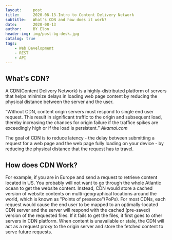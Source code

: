 ```yaml
---
layout:     post
title:      2020-08-13-Intro to Content Delivery Network
subtitle:   What's CDN and how does it work?
date:       2020-08-13
author:     BY Elon
header-img: img/post-bg-desk.jpg
catalog: true
tags:
    - Web Development
    - REST
    - API
---
```

## What's CDN?
A CDN(Content Delivery Network) is a highly-distributed platform of servers that helps minimize delays in loading web page content by reducing the physical distance between the server and the user.

<q>Without CDN, content origin servers must respond to single end user request. This result in significant traffic to the origin and subsequent load, thereby increasing the chances for origin failure if the traffice spikes are exceedingly high or if the load is persistent.</q>
<cite>Akamai.com</cite>

The goal of CDN is to reduce latency - the delay between submitting a request for a web page and the web page fully loading on your device - by reducing the physical distance that the request has to travel.

## How does CDN Work?
For example, if you are in Europe and send a request to retrieve content located in US. You probably will not want to go through the whole Atlantic ocean to get the website content. Instead, CDN would store a cached version of website contents on multi-geographical locations around the world, which is known as "Points of presence"(PoPs). For most CDNs, each request would cause the end user to be mapped to an optimally-located CDN server and the server will respond with the cached (pre-saved) version of the requested files. If it fails to get the files, it first goes to other servers in CDN platform. When content is unavailable or stale, the CDN will act as a request proxy to the origin server and store the fetched content to serve future requests.